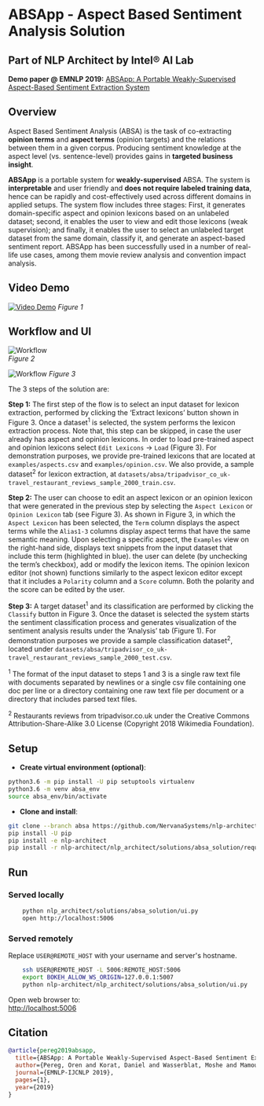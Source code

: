 # ABSApp - Aspect Based Sentiment Analysis Solution 
## Part of NLP Architect by Intel® AI Lab

**Demo paper @ EMNLP 2019:** [ABSApp: A Portable Weakly-Supervised Aspect-Based Sentiment Extraction System](https://www.aclweb.org/anthology/D19-3001/)

## Overview

Aspect Based Sentiment Analysis (ABSA) is the task of co-extracting **opinion terms** and **aspect terms** (opinion targets) and the relations between them in a given corpus.
Producing sentiment knowledge at the aspect level (vs. sentence-level) provides gains in **targeted business insight**.

**ABSApp** is a portable system for **weakly-supervised** ABSA. The system is **interpretable** and user friendly and **does not require labeled training data**, hence can be rapidly and cost-effectively used across different domains in applied setups. The system flow includes three stages: First, it generates domain-specific aspect and opinion lexicons based on an unlabeled dataset; second, it enables the user to view and edit those lexicons (weak supervision); and finally, it enables the user to select an unlabeled target dataset from the same domain, classify it, and generate an aspect-based sentiment report. ABSApp has been successfully used in a number of real-life use cases, among them movie review analysis and convention impact analysis.

## Video Demo

[![Video Demo](https://raw.githubusercontent.com/NervanaSystems/nlp-architect/absa/nlp_architect/solutions/absa_solution/assets/video.png)](https://drive.google.com/open?id=1BLk0xkjIOqyRhNy4UQEFQpDF_KR_NMAd)
*Figure 1*


## Workflow and UI

![Workflow](http://nlp_architect.nervanasys.com/_images/absa_solution_workflow.png)  
*Figure 2*



![Workflow](https://raw.githubusercontent.com/NervanaSystems/nlp-architect/absa/nlp_architect/solutions/absa_solution/assets/absa_solution_ui_3.png)
*Figure 3*


The 3 steps of the solution are:

**Step 1:** The first step of the flow is to select an input dataset for lexicon extraction, performed by clicking the ‘Extract lexicons’ button shown in Figure 3. Once a dataset<sup>1</sup> is selected, the system performs the lexicon extraction process. Note that, this step can be skipped, in case the user already has aspect and opinion lexicons. In order to load pre-trained aspect and opinion lexicons select `Edit Lexicons` -> `Load` (Figure 3). For demonstration purposes, we provide pre-trained lexicons that are located at `examples/aspects.csv` and `examples/opinion.csv`. We also provide, a sample dataset<sup>2</sup> for lexicon extraction, at `datasets/absa/tripadvisor_co_uk-travel_restaurant_reviews_sample_2000_train.csv`.

**Step 2:** The user can choose to edit an aspect lexicon or an opinion lexicon that were generated in the previous step by selecting the `Aspect Lexicon` or `Opinion Lexicon` tab (see Figure 3). As shown in Figure 3, in which the `Aspect Lexicon` has been selected, the `Term` column displays the aspect terms while the `Alias1-3` columns display aspect terms that have the same semantic meaning. Upon selecting a specific aspect, the `Examples` view on the right-hand side, displays text snippets from the input dataset that include this term (highlighted in blue). the user can delete (by unchecking the term’s checkbox), add or modify the lexicon items. The opinion lexicon editor (not shown) functions similarly to the aspect lexicon editor except that it includes a `Polarity` column and a `Score` column. Both the polarity and the score can be edited by the user.

**Step 3:** A target dataset<sup>1</sup> and its classification are performed by clicking the `Classify` button in Figure 3. Once the dataset is selected the system starts the sentiment classification process and generates visualization of the sentiment analysis results under the ‘Analysis’ tab (Figure 1). For demonstration purposes we provide a sample classification dataset<sup>2</sup>, located under `datasets/absa/tripadvisor_co_uk-travel_restaurant_reviews_sample_2000_test.csv`.

<sup>1</sup> The format of the input dataset to steps 1 and 3 is a single raw text file with documents separated by newlines or a single csv file containing one doc per line or a directory containing one raw text file per document or a directory that includes parsed text files.

<sup>2</sup> Restaurants reviews from tripadvisor.co.uk under the Creative Commons Attribution-Share-Alike 3.0 License (Copyright 2018 Wikimedia Foundation).


## Setup

- **Create virtual environment (optional)**:

```bash
python3.6 -m pip install -U pip setuptools virtualenv
python3.6 -m venv absa_env
source absa_env/bin/activate
```

- **Clone and install**:

```bash
git clone --branch absa https://github.com/NervanaSystems/nlp-architect.git
pip install -U pip
pip install -e nlp-architect
pip install -r nlp-architect/nlp_architect/solutions/absa_solution/requirements.txt
```

## Run

### Served locally

```bash
    python nlp_architect/solutions/absa_solution/ui.py
    open http://localhost:5006
```

### Served remotely

Replace `USER@REMOTE_HOST` with your username and server's hostname.

```bash
    ssh USER@REMOTE_HOST -L 5006:REMOTE_HOST:5006
    export BOKEH_ALLOW_WS_ORIGIN=127.0.0.1:5007
    python nlp-architect/nlp_architect/solutions/absa_solution/ui.py
```

Open web browser to:  
[http://localhost:5006](http://localhost:5006)

## Citation

```bibtex
@article{pereg2019absapp,
  title={ABSApp: A Portable Weakly-Supervised Aspect-Based Sentiment Extraction System},
  author={Pereg, Oren and Korat, Daniel and Wasserblat, Moshe and Mamou, Jonathan and Dagan, Ido},
  journal={EMNLP-IJCNLP 2019},
  pages={1},
  year={2019}
}
```
